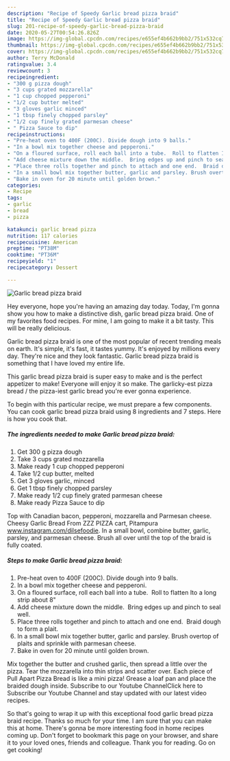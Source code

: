 ```yaml
---
description: "Recipe of Speedy Garlic bread pizza braid"
title: "Recipe of Speedy Garlic bread pizza braid"
slug: 201-recipe-of-speedy-garlic-bread-pizza-braid
date: 2020-05-27T00:54:26.826Z
image: https://img-global.cpcdn.com/recipes/e655ef4b662b9bb2/751x532cq70/garlic-bread-pizza-braid-recipe-main-photo.jpg
thumbnail: https://img-global.cpcdn.com/recipes/e655ef4b662b9bb2/751x532cq70/garlic-bread-pizza-braid-recipe-main-photo.jpg
cover: https://img-global.cpcdn.com/recipes/e655ef4b662b9bb2/751x532cq70/garlic-bread-pizza-braid-recipe-main-photo.jpg
author: Terry McDonald
ratingvalue: 3.4
reviewcount: 3
recipeingredient:
- "300 g pizza dough"
- "3 cups grated mozzarella"
- "1 cup chopped pepperoni"
- "1/2 cup butter melted"
- "3 gloves garlic minced"
- "1 tbsp finely chopped parsley"
- "1/2 cup finely grated parmesan cheese"
- " Pizza Sauce to dip"
recipeinstructions:
- "Pre-heat oven to 400F (200C). Divide dough into 9 balls."
- "In a bowl mix together cheese and pepperoni."
- "On a floured surface, roll each ball into a tube.  Roll to flatten Ito a long strip about 8&#34;"
- "Add cheese mixture down the middle.  Bring edges up and pinch to seal well."
- "Place three rolls together and pinch to attach and one end.  Braid dough to form a plait."
- "In a small bowl mix together butter, garlic and parsley. Brush overtop of plaits and sprinkle with parmesan cheese."
- "Bake in oven for 20 minute until golden brown."
categories:
- Recipe
tags:
- garlic
- bread
- pizza

katakunci: garlic bread pizza 
nutrition: 117 calories
recipecuisine: American
preptime: "PT38M"
cooktime: "PT36M"
recipeyield: "1"
recipecategory: Dessert

---
```



![Garlic bread pizza braid](https://img-global.cpcdn.com/recipes/e655ef4b662b9bb2/751x532cq70/garlic-bread-pizza-braid-recipe-main-photo.jpg)

Hey everyone, hope you're having an amazing day today. Today, I'm gonna show you how to make a distinctive dish, garlic bread pizza braid. One of my favorites food recipes. For mine, I am going to make it a bit tasty. This will be really delicious.

Garlic bread pizza braid is one of the most popular of recent trending meals on earth. It's simple, it's fast, it tastes yummy. It's enjoyed by millions every day. They're nice and they look fantastic. Garlic bread pizza braid is something that I have loved my entire life.

This garlic bread pizza braid is super easy to make and is the perfect appetizer to make! Everyone will enjoy it so make. The garlicky-est pizza bread / the pizza-iest garlic bread you&#39;re ever gonna experience.


To begin with this particular recipe, we must prepare a few components. You can cook garlic bread pizza braid using 8 ingredients and 7 steps. Here is how you cook that.

<!--inarticleads1-->

##### The ingredients needed to make Garlic bread pizza braid:

1. Get 300 g pizza dough
1. Take 3 cups grated mozzarella
1. Make ready 1 cup chopped pepperoni
1. Take 1/2 cup butter, melted
1. Get 3 gloves garlic, minced
1. Get 1 tbsp finely chopped parsley
1. Make ready 1/2 cup finely grated parmesan cheese
1. Make ready  Pizza Sauce to dip


Top with Canadian bacon, pepperoni, mozzarella and Parmesan cheese. Cheesy Garlic Bread From ZZZ PIZZA cart, Pitampura www.instagram.com/dilsefoodie. In a small bowl, combine butter, garlic, parsley, and parmesan cheese. Brush all over until the top of the braid is fully coated. 

<!--inarticleads2-->

##### Steps to make Garlic bread pizza braid:

1. Pre-heat oven to 400F (200C). Divide dough into 9 balls.
1. In a bowl mix together cheese and pepperoni.
1. On a floured surface, roll each ball into a tube.  Roll to flatten Ito a long strip about 8&#34;
1. Add cheese mixture down the middle.  Bring edges up and pinch to seal well.
1. Place three rolls together and pinch to attach and one end.  Braid dough to form a plait.
1. In a small bowl mix together butter, garlic and parsley. Brush overtop of plaits and sprinkle with parmesan cheese.
1. Bake in oven for 20 minute until golden brown.


Mix together the butter and crushed garlic, then spread a little over the pizza. Tear the mozzarella into thin strips and scatter over. Each piece of Pull Apart Pizza Bread is like a mini pizza! Grease a loaf pan and place the braided dough inside. Subscribe to our Youtube ChannelClick here to Subscribe our Youtube Channel and stay updated with our latest video recipes. 

So that's going to wrap it up with this exceptional food garlic bread pizza braid recipe. Thanks so much for your time. I am sure that you can make this at home. There's gonna be more interesting food in home recipes coming up. Don't forget to bookmark this page on your browser, and share it to your loved ones, friends and colleague. Thank you for reading. Go on get cooking!
